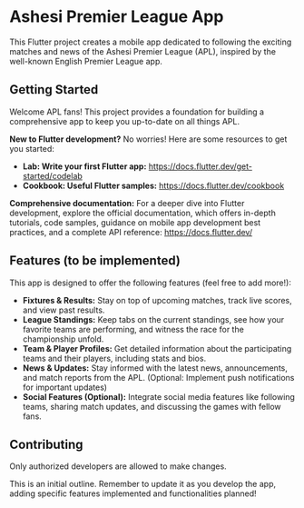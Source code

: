 # Ashesi Premier League App

This Flutter project creates a mobile app dedicated to following the exciting matches and news of the Ashesi Premier League (APL), inspired by the well-known English Premier League app.

## Getting Started

Welcome APL fans! This project provides a foundation for building a comprehensive app to keep you up-to-date on all things APL.

**New to Flutter development?** No worries! Here are some resources to get you started:

- **Lab: Write your first Flutter app:** https://docs.flutter.dev/get-started/codelab
- **Cookbook: Useful Flutter samples:** https://docs.flutter.dev/cookbook

**Comprehensive documentation:** For a deeper dive into Flutter development, explore the official documentation, which offers in-depth tutorials, code samples, guidance on mobile app development best practices, and a complete API reference: https://docs.flutter.dev/

## Features (to be implemented)

This app is designed to offer the following features (feel free to add more!):

- **Fixtures & Results:** Stay on top of upcoming matches, track live scores, and view past results.
- **League Standings:** Keep tabs on the current standings, see how your favorite teams are performing, and witness the race for the championship unfold.
- **Team & Player Profiles:** Get detailed information about the participating teams and their players, including stats and bios.
- **News & Updates:** Stay informed with the latest news, announcements, and match reports from the APL. (Optional: Implement push notifications for important updates)
- **Social Features (Optional):** Integrate social media features like following teams, sharing match updates, and discussing the games with fellow fans.

## Contributing

Only authorized developers are allowed to make changes.

This is an initial outline. Remember to update it as you develop the app, adding specific features implemented and functionalities planned!
